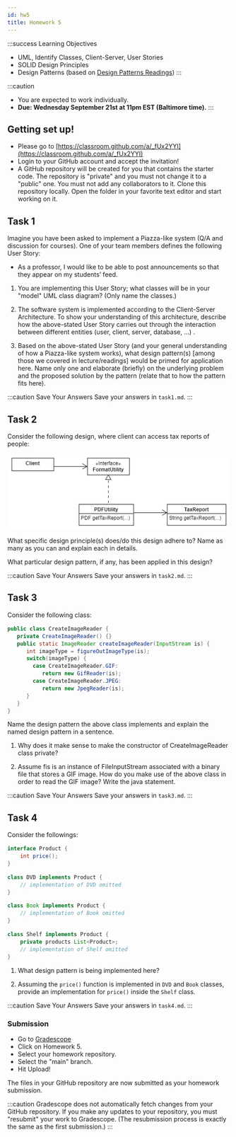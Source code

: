 ```yaml
---
id: hw5
title: Homework 5
---
```


:::success Learning Objectives
* UML, Identify Classes, Client-Server, User Stories
* SOLID Design Principles
* Design Patterns (based on [Design Patterns Readings](https://jhu-oose-f22.github.io/cs421/docs/readings/wk3/dp))
:::


:::caution 
* You are expected to work individually.
* **Due: Wednesday September 21st at 11pm EST (Baltimore time).**
:::

## Getting set up!

* Please go to [https://classroom.github.com/a/_fUx2YYI](https://classroom.github.com/a/_fUx2YYI)
* Login to your GitHub account and accept the invitation!
* A GitHub repository will be created for you that contains the starter code. The repository is "private" and you must not change it to a "public" one. You must not add any collaborators to it. Clone this repository locally. Open the folder in your favorite text editor and start working on it.


## Task 1

Imagine you have been asked to implement a Piazza-like system (Q/A and discussion for courses). One of your team members defines the following User Story:

* As a professor, I would like to be able to post announcements so that they appear on my students’ feed.

1. You are implementing this User Story; what classes will be in your "model" UML class diagram? (Only name the classes.)

2. The software system is implemented according to the Client-Server Architecture. To show your understanding of this architecture, describe how the above-stated User Story carries out through the interaction between different entities (user, client, server, database, ...) .

3. Based on the above-stated User Story (and your general understanding of how a Piazza-like system works), what design pattern(s) [among those we covered in lecture/readings] would be primed for application here. Name only one and elaborate (briefly) on the underlying problem and the proposed solution by the pattern (relate that to how the pattern fits here).

:::caution Save Your Answers 
Save your answers in `task1.md`. 
:::

## Task 2

Consider the following design, where client can access tax reports of people:

![](../../static/img/hw3-1.png)

What specific design principle(s) does/do this design adhere to? Name as many as you can and explain each in details.

What particular design pattern, if any, has been applied in this design?

:::caution Save Your Answers 
Save your answers in `task2.md`. 
:::

## Task 3

Consider the following class:

```java
public class CreateImageReader {
   private CreateImageReader() {}
   public static ImageReader createImageReader(InputStream is) {
      int imageType = figureOutImageType(is);
      switch(imageType) {
        case CreateImageReader.GIF:
           return new GifReader(is);
        case CreateImageReader.JPEG: 
           return new JpegReader(is);
      }
   }
}
```
Name the design pattern the above class implements and explain the named design pattern in a sentence.

1. Why does it make sense to make the constructor of CreateImageReader class private?

2. Assume fis is an instance of FileInputStream associated with a binary file that stores a GIF image. How do you make use of the above class in order to read the GIF image? Write the java statement.

:::caution Save Your Answers 
Save your answers in `task3.md`. 
:::

## Task 4

Consider the followings:

```java
interface Product {
    int price();
}
```

```java
class DVD implements Product {
    // implementation of DVD omitted
}
```

```java
class Book implements Product {
    // implementation of Book omitted
}
```

```java
class Shelf implements Product {
    private products List<Product>;
    // implementation of Shelf omitted
}
```

1. What design pattern is being implemented here?

2. Assuming the `price()` function is implemented in `DVD` and `Book` classes, provide an implementation for `price()` inside the `Shelf` class.

:::caution Save Your Answers 
Save your answers in `task4.md`. 
:::

### Submission
* Go to [Gradescope](https://www.gradescope.com/courses/420577)
* Click on Homework 5.
* Select your homework repository.
* Select the "main" branch.
* Hit Upload!

The files in your GitHub repository are now submitted as your homework submission.

:::caution
Gradescope does not automatically fetch changes from your GitHub repository. If you make any updates to your repository, you must "resubmit" your work to Gradescope. (The resubmission process is exactly the same as the first submission.)
:::